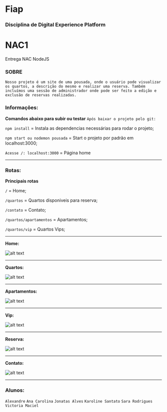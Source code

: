 # Fiap

### Disciplina de Digital Experience Platform

# NAC1
Entrega NAC NodeJS

### SOBRE
`Nosso projeto é um site de uma pousada, onde o usuário pode visualizar os quartos, a descrição do mesmo e realizar uma reserva. Também incluímos uma sessão de administrador onde pode ser feito a edição e exclusão de reservas realizadas.`

### Informações:

**Comandos abaixo para subir ou testar**
`Após baixar o projeto pelo git:`

`npm install` = Instala as dependencias necessárias para rodar o projeto;

`npm start ou nodemon pousada` = Start o projeto por padrão em localhost:3000;

`Acesse /: localhost:3000` = Página home 

----------
### Rotas:

**Principais rotas**

`/` = Home;

`/quartos` = Quartos disponiveis para reserva;

`/contato` = Contato;

`/quartos/apartamentos` = Apartamentos;

`/quartos/vip` = Quartos Vips;

----------
**Home:**

![alt text](https://github.com/Sara-Rodrigues/pousada-vale-verde/master/home.PNG?raw=true)

----------

**Quartos:**

![alt text](https://github.com/Sara-Rodrigues/pousada-vale-verde/master/quarto.PNG?raw=true)

----------

**Apartamentos:**

![alt text](https://github.com/Sara-Rodrigues/pousada-vale-verde/master/quarto.PNG?raw=true)

----------

**Vip:**

![alt text](https://github.com/Sara-Rodrigues/pousada-vale-verde/master/quarto.PNG?raw=true)

----------

**Reserva:**

![alt text](https://github.com/Sara-Rodrigues/pousada-vale-verde/master/reserva.PNG?raw=true)

----------

**Contato:**

![alt text](https://github.com/Sara-Rodrigues/pousada-vale-verde/master/contato.PNG?raw=true)

----------

### Alunos:

`Alexandre`
`Ana Carolina`
`Jonatas Alves`
`Karoline Santato`
`Sara Rodrigues`
`Victoria Maciel`
